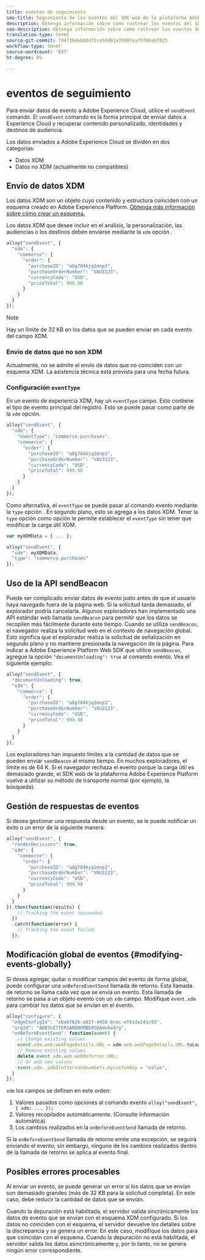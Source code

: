 ```yaml
---
title: eventos de seguimiento
seo-title: Seguimiento de los eventos del SDK web de la plataforma Adobe Experience Platform
description: Obtenga información sobre cómo rastrear los eventos del SDK web de la plataforma de experiencia
seo-description: Obtenga información sobre cómo rastrear los eventos del SDK web de la plataforma de experiencia
translation-type: tm+mt
source-git-commit: 7d4f364ebb9df1ce58481a35007ea75f86ab7825
workflow-type: tm+mt
source-wordcount: '637'
ht-degree: 0%

---
```



# eventos de seguimiento

Para enviar datos de evento a Adobe Experience Cloud, utilice el `sendEvent` comando. El `sendEvent` comando es la forma principal de enviar datos a Experience Cloud y recuperar contenido personalizado, identidades y destinos de audiencia.

Los datos enviados a Adobe Experience Cloud se dividen en dos categorías:

* Datos XDM
* Datos no XDM (actualmente no compatibles)

## Envío de datos XDM

Los datos XDM son un objeto cuyo contenido y estructura coinciden con un esquema creado en Adobe Experience Platform. [Obtenga más información sobre cómo crear un esquema.](../../xdm/tutorials/create-schema-ui.md)

Los datos XDM que desee incluir en el análisis, la personalización, las audiencias o los destinos deben enviarse mediante la `xdm` opción .

```javascript
alloy("sendEvent", {
  "xdm": {
    "commerce": {
      "order": {
        "purchaseID": "a8g784hjq1mnp3",
        "purchaseOrderNumber": "VAU3123",
        "currencyCode": "USD",
        "priceTotal": 999.98
      }
    }
  }
});
```

>[!NOTE]
>Hay un límite de 32 KB en los datos que se pueden enviar en cada evento del campo XDM.

### Envío de datos que no son XDM

Actualmente, no se admite el envío de datos que no coinciden con un esquema XDM. La asistencia técnica está prevista para una fecha futura.

### Configuración `eventType`

En un evento de experiencia XDM, hay un `eventType` campo. Esto contiene el tipo de evento principal del registro. Esto se puede pasar como parte de la `xdm` opción.

```javascript
alloy("sendEvent", {
  "xdm": {
    "eventType": "commerce.purchases",
    "commerce": {
      "order": {
        "purchaseID": "a8g784hjq1mnp3",
        "purchaseOrderNumber": "VAU3123",
        "currencyCode": "USD",
        "priceTotal": 999.98
      }
    }
  }
});
```

Como alternativa, el `eventType` se puede pasar al comando evento mediante la `type` opción . En segundo plano, esto se agrega a los datos XDM. Tener la `type` opción como opción le permite establecer el `eventType` sin tener que modificar la carga útil XDM.

```javascript
var myXDMData = { ... };

alloy("sendEvent", {
  "xdm": myXDMData,
  "type": "commerce.purchases"
});
```

## Uso de la API sendBeacon

Puede ser complicado enviar datos de evento justo antes de que el usuario haya navegado fuera de la página web. Si la solicitud tarda demasiado, el explorador podría cancelarla. Algunos exploradores han implementado una API estándar web llamada `sendBeacon` para permitir que los datos se recopilen más fácilmente durante este tiempo. Cuando se utiliza `sendBeacon`, el navegador realiza la solicitud web en el contexto de navegación global. Esto significa que el explorador realiza la solicitud de señalización en segundo plano y no mantiene presionada la navegación de la página. Para indicar a Adobe Experience Platform Web SDK que utilice `sendBeacon`, agregue la opción `"documentUnloading": true` al comando evento.  Vea el siguiente ejemplo:

```javascript
alloy("sendEvent", {
  "documentUnloading": true,
  "xdm": {
    "commerce": {
      "order": {
        "purchaseID": "a8g784hjq1mnp3",
        "purchaseOrderNumber": "VAU3123",
        "currencyCode": "USD",
        "priceTotal": 999.98
      }
    }
  }
});
```

Los exploradores han impuesto límites a la cantidad de datos que se pueden enviar `sendBeacon` al mismo tiempo. En muchos exploradores, el límite es de 64 K. Si el navegador rechaza el evento porque la carga útil es demasiado grande, el SDK web de la plataforma Adobe Experience Platform vuelve a utilizar su método de transporte normal (por ejemplo, la búsqueda).

## Gestión de respuestas de eventos

Si desea gestionar una respuesta desde un evento, se le puede notificar un éxito o un error de la siguiente manera:

```javascript
alloy("sendEvent", {
  "renderDecisions": true,
  "xdm": {
    "commerce": {
      "order": {
        "purchaseID": "a8g784hjq1mnp3",
        "purchaseOrderNumber": "VAU3123",
        "currencyCode": "USD",
        "priceTotal": 999.98
      }
    }
  }
}).then(function(results) {
    // Tracking the event succeeded.
  })
  .catch(function(error) {
    // Tracking the event failed.
  });
```

## Modificación global de eventos {#modifying-events-globally}

Si desea agregar, quitar o modificar campos del evento de forma global, puede configurar una `onBeforeEventSend` llamada de retorno.  Esta llamada de retorno se llama cada vez que se envía un evento.  Esta llamada de retorno se pasa a un objeto evento con un `xdm` campo.  Modifique `event.xdm` para cambiar los datos que se envían en el evento.

```javascript
alloy("configure", {
  "edgeConfigId": "ebebf826-a01f-4458-8cec-ef61de241c93",
  "orgId": "ADB3LETTERSANDNUMBERS@AdobeOrg",
  "onBeforeEventSend": function(event) {
    // Change existing values
    event.xdm.web.webPageDetails.URL = xdm.web.webPageDetails.URL.toLowerCase();
    // Remove existing values
    delete event.xdm.web.webReferrer.URL;
    // Or add new values
    event.xdm._adb3lettersandnumbers.mycustomkey = "value";
  }
});
```

`xdm` los campos se definen en este orden:

1. Valores pasados como opciones al comando evento `alloy("sendEvent", { xdm: ... });`
2. Valores recopilados automáticamente.  (Consulte Información [](../reference/automatic-information.md)automática).
3. Los cambios realizados en la `onBeforeEventSend` llamada de retorno.

Si la `onBeforeEventSend` llamada de retorno emite una excepción, se seguirá enviando el evento; sin embargo, ninguno de los cambios realizados dentro de la llamada de retorno se aplica al evento final.

## Posibles errores procesables

Al enviar un evento, se puede generar un error si los datos que se envían son demasiado grandes (más de 32 KB para la solicitud completa). En este caso, debe reducir la cantidad de datos que se envían.

Cuando la depuración está habilitada, el servidor valida sincrónicamente los datos de evento que se envían con el esquema XDM configurado. Si los datos no coinciden con el esquema, el servidor devuelve los detalles sobre la discrepancia y se genera un error. En este caso, modifique los datos para que coincidan con el esquema. Cuando la depuración no está habilitada, el servidor valida los datos asincrónicamente y, por lo tanto, no se genera ningún error correspondiente.
